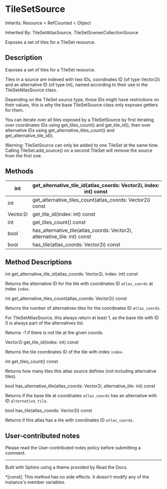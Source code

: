# TileSetSource

Inherits: Resource < RefCounted < Object

Inherited By: TileSetAtlasSource, TileSetScenesCollectionSource

Exposes a set of tiles for a TileSet resource.

## Description

Exposes a set of tiles for a TileSet resource.

Tiles in a source are indexed with two IDs, coordinates ID (of type Vector2i)
and an alternative ID (of type int), named according to their use in the
TileSetAtlasSource class.

Depending on the TileSet source type, those IDs might have restrictions on
their values, this is why the base TileSetSource class only exposes getters
for them.

You can iterate over all tiles exposed by a TileSetSource by first iterating
over coordinates IDs using get_tiles_count() and get_tile_id(), then over
alternative IDs using get_alternative_tiles_count() and
get_alternative_tile_id().

Warning: TileSetSource can only be added to one TileSet at the same time.
Calling TileSet.add_source() on a second TileSet will remove the source from
the first one.

## Methods

int | get_alternative_tile_id(atlas_coords: Vector2i, index: int) const  
---|---  
int | get_alternative_tiles_count(atlas_coords: Vector2i) const  
Vector2i | get_tile_id(index: int) const  
int | get_tiles_count() const  
bool | has_alternative_tile(atlas_coords: Vector2i, alternative_tile: int) const  
bool | has_tile(atlas_coords: Vector2i) const  
  
## Method Descriptions

int get_alternative_tile_id(atlas_coords: Vector2i, index: int) const

Returns the alternative ID for the tile with coordinates ID `atlas_coords` at
index `index`.

int get_alternative_tiles_count(atlas_coords: Vector2i) const

Returns the number of alternatives tiles for the coordinates ID
`atlas_coords`.

For TileSetAtlasSource, this always return at least 1, as the base tile with
ID 0 is always part of the alternatives list.

Returns -1 if there is not tile at the given coords.

Vector2i get_tile_id(index: int) const

Returns the tile coordinates ID of the tile with index `index`.

int get_tiles_count() const

Returns how many tiles this atlas source defines (not including alternative
tiles).

bool has_alternative_tile(atlas_coords: Vector2i, alternative_tile: int) const

Returns if the base tile at coordinates `atlas_coords` has an alternative with
ID `alternative_tile`.

bool has_tile(atlas_coords: Vector2i) const

Returns if this atlas has a tile with coordinates ID `atlas_coords`.

## User-contributed notes

Please read the User-contributed notes policy before submitting a comment.

* * *

Built with Sphinx using a theme provided by Read the Docs.

  *[const]: This method has no side effects. It doesn't modify any of the instance's member variables.

